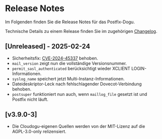 # Release Notes

Im Folgenden finden Sie die Release Notes für das Postfix-Dogu.

Technische Details zu einem Release finden Sie im zugehörigen [Changelog](https://docs.cloudogu.com/de/docs/dogus/postfix/CHANGELOG/).

## [Unreleased] - 2025-02-24
- Sicherheitsfix: [CVE-2024-45337](https://avd.aquasec.com/nvd/2024/cve-2024-45337/) behoben.
- `mail_version` zeigt nun die vollständige Versionsnummer.
- `permit_sasl_authenticated` berücksichtigt wieder XCLIENT LOGIN-Informationen.
- `syslog_name` speichert jetzt Multi-Instanz-Informationen.
- Dateideskriptor-Leck nach fehlschlagender Dovecot-Verbindung behoben.
- `postsuper` funktioniert nun auch, wenn `maillog_file` gesetzt ist und Postfix nicht läuft.

## [v3.9.0-3]
- Die Cloudogu-eigenen Quellen werden von der MIT-Lizenz auf die AGPL-3.0-only relizensiert.